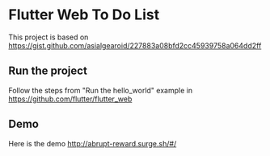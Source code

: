 # Flutter Web To Do List

This project is based on https://gist.github.com/asialgearoid/227883a08bfd2cc45939758a064dd2ff

## Run the project

Follow the steps from "Run the hello_world" example in https://github.com/flutter/flutter_web

## Demo
Here is the demo http://abrupt-reward.surge.sh/#/
